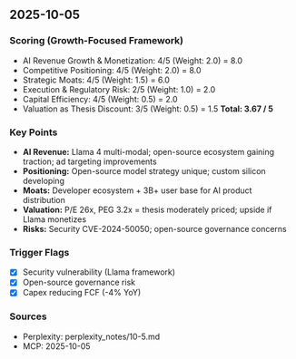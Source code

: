 ## 2025-10-05

### Scoring (Growth-Focused Framework)
- AI Revenue Growth & Monetization: 4/5 (Weight: 2.0) = 8.0
- Competitive Positioning: 4/5 (Weight: 2.0) = 8.0
- Strategic Moats: 4/5 (Weight: 1.5) = 6.0
- Execution & Regulatory Risk: 2/5 (Weight: 1.0) = 2.0
- Capital Efficiency: 4/5 (Weight: 0.5) = 2.0
- Valuation as Thesis Discount: 3/5 (Weight: 0.5) = 1.5
**Total: 3.67 / 5**

### Key Points
- **AI Revenue:** Llama 4 multi-modal; open-source ecosystem gaining traction; ad targeting improvements
- **Positioning:** Open-source model strategy unique; custom silicon developing
- **Moats:** Developer ecosystem + 3B+ user base for AI product distribution
- **Valuation:** P/E 26x, PEG 3.2x = thesis moderately priced; upside if Llama monetizes
- **Risks:** Security CVE-2024-50050; open-source governance concerns

### Trigger Flags
- [x] Security vulnerability (Llama framework)
- [x] Open-source governance risk
- [x] Capex reducing FCF (-4% YoY)

### Sources
- Perplexity: perplexity_notes/10-5.md
- MCP: 2025-10-05
